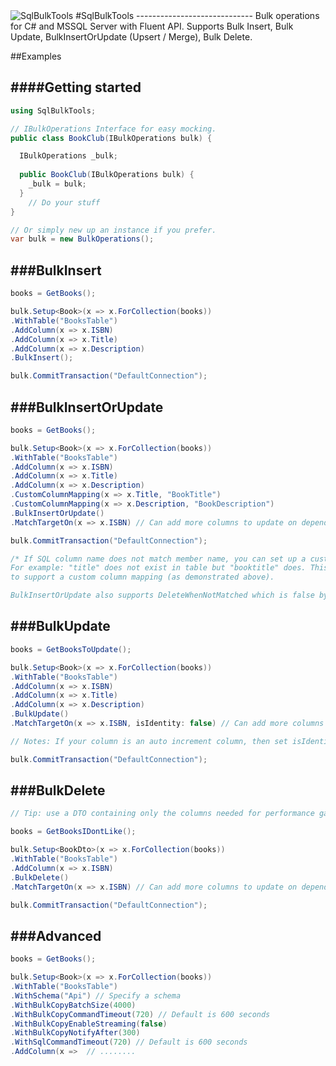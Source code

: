 <img src="http://gregnz.com/images/SqlBulkTools/icon-large.png" alt="SqlBulkTools"> 
#SqlBulkTools
-----------------------------
Bulk operations for C# and MSSQL Server with Fluent API. Supports Bulk Insert, Bulk Update, BulkInsertOrUpdate (Upsert / Merge), Bulk Delete.

##Examples

####Getting started
-----------------------------
```c#
using SqlBulkTools;

// IBulkOperations Interface for easy mocking.
public class BookClub(IBulkOperations bulk) {

  IBulkOperations _bulk;
  
  public BookClub(IBulkOperations bulk) {
    _bulk = bulk;
  }
    // Do your stuff
}

// Or simply new up an instance if you prefer.
var bulk = new BulkOperations();
```
###BulkInsert
---------------
```c#
books = GetBooks();

bulk.Setup<Book>(x => x.ForCollection(books))
.WithTable("BooksTable")
.AddColumn(x => x.ISBN)
.AddColumn(x => x.Title)
.AddColumn(x => x.Description)
.BulkInsert();

bulk.CommitTransaction("DefaultConnection");
```
###BulkInsertOrUpdate
---------------
```c#
books = GetBooks();

bulk.Setup<Book>(x => x.ForCollection(books))
.WithTable("BooksTable")
.AddColumn(x => x.ISBN)
.AddColumn(x => x.Title)
.AddColumn(x => x.Description)
.CustomColumnMapping(x => x.Title, "BookTitle")
.CustomColumnMapping(x => x.Description, "BookDescription")
.BulkInsertOrUpdate()
.MatchTargetOn(x => x.ISBN) // Can add more columns to update on depending on your business rules.

bulk.CommitTransaction("DefaultConnection");

/* If SQL column name does not match member name, you can set up a custom mapping. 
For example: "title" does not exist in table but "booktitle" does. This is a use case
to support a custom column mapping (as demonstrated above). 

BulkInsertOrUpdate also supports DeleteWhenNotMatched which is false by default. Use at your own risk.*/
```
###BulkUpdate
---------------
```c#
books = GetBooksToUpdate();

bulk.Setup<Book>(x => x.ForCollection(books))
.WithTable("BooksTable")
.AddColumn(x => x.ISBN)
.AddColumn(x => x.Title)
.AddColumn(x => x.Description)
.BulkUpdate()
.MatchTargetOn(x => x.ISBN, isIdentity: false) // Can add more columns to update on depending on your business rules.

// Notes: If your column is an auto increment column, then set isIdentity to true. 

bulk.CommitTransaction("DefaultConnection");
```
###BulkDelete
---------------
```c#
// Tip: use a DTO containing only the columns needed for performance gains.

books = GetBooksIDontLike();

bulk.Setup<BookDto>(x => x.ForCollection(books))
.WithTable("BooksTable")
.AddColumn(x => x.ISBN)
.BulkDelete()
.MatchTargetOn(x => x.ISBN) // Can add more columns to update on depending on your business rules.

bulk.CommitTransaction("DefaultConnection");
```
###Advanced
---------------
```c#
books = GetBooks();

bulk.Setup<Book>(x => x.ForCollection(books))
.WithTable("BooksTable")
.WithSchema("Api") // Specify a schema 
.WithBulkCopyBatchSize(4000)
.WithBulkCopyCommandTimeout(720) // Default is 600 seconds
.WithBulkCopyEnableStreaming(false)
.WithBulkCopyNotifyAfter(300)
.WithSqlCommandTimeout(720) // Default is 600 seconds
.AddColumn(x =>  // ........
```
